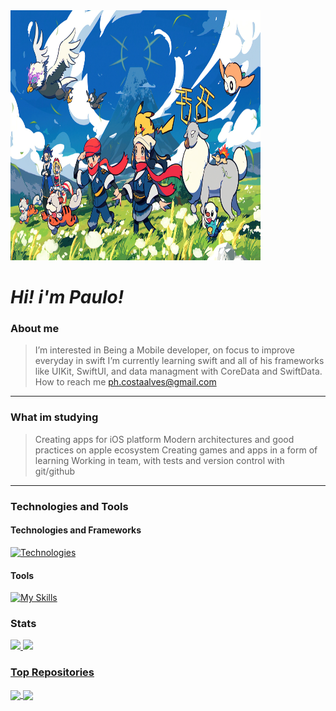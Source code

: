<img src="Images/pokemon-legends-arceus-characters-4k-wallpaper-uhdpaper.com-149@1@f.jpg" width="400" height="400" />

# *Hi! i'm Paulo!*

### About me
> I’m interested in Being a Mobile developer, on focus to improve everyday in swift
I’m currently learning swift and all of his frameworks like UIKit, SwiftUI, and data managment with CoreData and SwiftData.
How to reach me ph.costaalves@gmail.com

---

### What im studying
> Creating apps for iOS platform
Modern architectures and good practices on apple ecosystem
Creating games and apps in a form of learning
Working in team, with tests and version control with git/github

---

### Technologies and Tools
#### Technologies and Frameworks
[![Technologies](https://skillicons.dev/icons?i=swift,java,c,html,css,js&perline=3&theme=dark)](https://skillicons.dev)

#### Tools
[![My Skills](https://skillicons.dev/icons?i=git,github,figma,eclipse,gmail,linkedin&perline=3&theme=dark)](https://skillicons.dev)

### Stats
<div>
  <a href="https://github.com/Ph-Alves">
  <img height="150em" src="https://github-readme-stats.vercel.app/api?username=Ph-Alves&theme=algolia&show_icons=true"/>
  <img height="150em" src="https://github-readme-stats.vercel.app/api/top-langs/?username=Ph-Alves&theme=algolia&layout=compact"/> 
</div>

### Top Repositories
<a href="https://github.com/Ph-Alves/Exercicios_Java">
  <img align="center" src="https://github-readme-stats.vercel.app/api/pin/?username=Ph-Alves&repo=Exercicios_Java&theme=algolia" />
</a>

<a href="https://github.com/Ph-Alves/chess-system-java">
 <img align="center" src="https://github-readme-stats.vercel.app/api/pin/?username=Ph-Alves&repo=chess-system-java&theme=algolia" />
</a>

